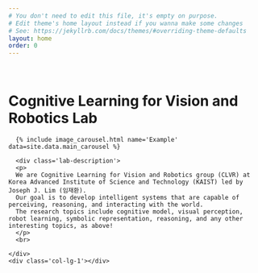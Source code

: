 ```yaml
---
# You don't need to edit this file, it's empty on purpose.
# Edit theme's home layout instead if you wanna make some changes
# See: https://jekyllrb.com/docs/themes/#overriding-theme-defaults
layout: home
order: 0
---
```


<div class='container'>
  <div class='row'>
    <div class='col-lg-1'></div>
    <div class='col-lg-10'>
      <br>
	<h1><div class='lab-name-h1'> <b>Cognitive Learning for Vision and Robotics Lab </b></div></h1>

      {% include image_carousel.html name='Example' data=site.data.main_carousel %}

      <div class='lab-description'>
      <p>
      We are Cognitive Learning for Vision and Robotics group (CLVR) at Korea Advanced Institute of Science and Technology (KAIST) led by Joseph J. Lim (임재환). 
      Our goal is to develop intelligent systems that are capable of perceiving, reasoning, and interacting with the world.
      The research topics include cognitive model, visual perception, robot learning, symbolic representation, reasoning, and any other interesting topics, as above!
      </p>
      <br>

    </div>
    <div class='col-lg-1'></div>
  </div>
</div>
